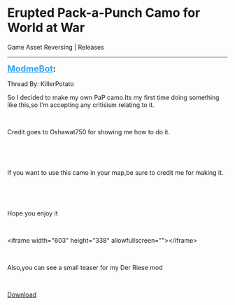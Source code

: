 # Erupted Pack-a-Punch Camo for World at War
Game Asset Reversing | Releases

---
<strong style="font-size: 1.4em;"><span style="text-decoration: underline;text-decoration-color: #34a7f9;"><span style="color:#34a7f9;">ModmeBot</span></span>:</strong>

<p>Thread By: KillerPotato<br /><p style="text-align:left;">So I decided to make my own PaP camo.Its my first time doing something like this,so I&#39;m accepting any critisism relating to it.</p><br /><p style="text-align:left;">Credit goes to Oshawat750 for showing me how to do it.</p><br /><p style="text-align:left;"></p><br /><p style="text-align:left;">If you want to use this camo in your map,be sure to credit me for making it.</p><br /><p style="text-align:left;"></p><br /><p style="text-align:left;">Hope you enjoy it </p><br /><p style="text-align:left;">&lt;iframe width=&quot;603&quot; height=&quot;338&quot; allowfullscreen=&quot;&quot;&gt;&lt;/iframe&gt;</p><br /><p style="text-align:left;">Also,you can see a small teaser for my Der Riese mod</p><br /><p style="text-align:left;"><a href="http://www.mediafire.com/file/y9g17of9q15nnlz/Eruption+Camo.rar">Download</a></p></p>
